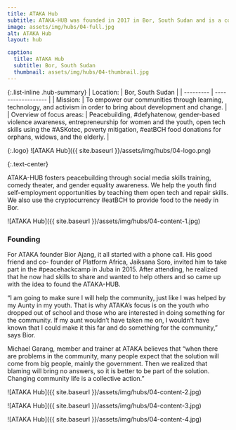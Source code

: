 ```yaml
---
title: ATAKA Hub
subtitle: ATAKA-HUB was founded in 2017 in Bor, South Sudan and is a community-based innovation center that focused on the youth who have dropped out of school and are interested in helping their community.
image: assets/img/hubs/04-full.jpg
alt: ATAKA Hub
layout: hub

caption:
  title: ATAKA Hub
  subtitle: Bor, South Sudan
  thumbnail: assets/img/hubs/04-thumbnail.jpg
---
```


{:.list-inline .hub-summary}
| Location: | Bor, South Sudan |
| --------- | ------------------ |
| Mission:  | To empower our communities through learning, technology, and activism in order to bring about development and change. |
| Overview of focus areas:  |  Peacebuilding, #defyhatenow, gender-based violence awareness, entrepreneurship for women and the youth, open tech skills using the #ASKotec, poverty mitigation, #eatBCH food donations for orphans, widows, and the elderly. |

{:.logo}
![ATAKA Hub]({{ site.baseurl }}/assets/img/hubs/04-logo.png)

{:.text-center}
<a href="https://twitter.com/atakahub" class="btn btn-primary visit-website" target="_blank"><i class="fab fa-twitter"></i></a>  <a href="https://www.facebook.com/atakahub/" class="btn btn-primary visit-website" target="_blank"><i class="fab fa-facebook-f"></i></a>

ATAKA-HUB fosters peacebuilding through social media skills training, comedy theater, and gender equality awareness. We help the youth find self-employment opportunities by teaching them open tech and repair skills. We also use the cryptocurrency #eatBCH to provide food to the needy in Bor.

![ATAKA Hub]({{ site.baseurl }}/assets/img/hubs/04-content-1.jpg)

### Founding

For ATAKA founder Bior Ajang, it all started with a phone call. His good friend and co- founder of Platform Africa, Jaiksana Soro, invited him to take part in the #peacehackcamp in Juba in 2015. After attending, he realized that he now had skills to share and wanted to help others and so came up with the idea to found the ATAKA-HUB.

“I am going to make sure I will help the community, just like I was helped by my Aunty in my youth. That is why ATAKA’s focus is on the youth who dropped out of school and those who are interested in doing something for the community. If my aunt wouldn’t have taken me on, I wouldn’t have known that I could make it this far and do something for the community,” says Bior.

Michael Garang, member and trainer at ATAKA believes that “when there are problems in the community, many people expect that the solution will come from big people, mainly the government. Then we realized that blaming will bring no answers, so it is better to be part of the solution. Changing community life is a collective action.” 



![ATAKA Hub]({{ site.baseurl }}/assets/img/hubs/04-content-2.jpg)


![ATAKA Hub]({{ site.baseurl }}/assets/img/hubs/04-content-3.jpg)


![ATAKA Hub]({{ site.baseurl }}/assets/img/hubs/04-content-4.jpg)

